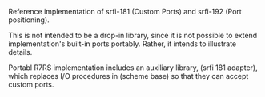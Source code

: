 Reference implementation of srfi-181 (Custom Ports) and 
srfi-192 (Port positioning).

This is not intended to be a drop-in library, since it is not 
possible to extend implementation's built-in ports portably.
Rather, it intends to illustrate details.

Portabl R7RS implementation includes an auxiliary library,
(srfi 181 adapter), which replaces I/O procedures in (scheme base)
so that they can accept custom ports.
